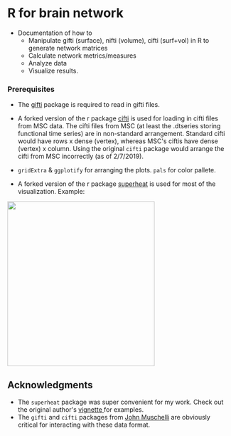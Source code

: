 # R for brain network

* Documentation of how to 
  * Manipulate gifti (surface), nifti (volume), cifti (surf+vol) in R to generate network matrices
  * Calculate network metrics/measures
  * Analyze data 
  * Visualize results.

### Prerequisites

* The [gifti](https://github.com/muschellij2/gifti) package is required to read in gifti files. 
* A forked version of the r package [cifti](https://github.com/mychan24/cifti) is used for loading in cifti files from MSC data. The cifti files from MSC (at least the .dtseries storing functional time series) are in non-standard arrangement. Standard cifti would have rows x dense (vertex), whereas MSC's ciftis have dense (vertex) x column. Using the original `cifti` package would arrange the cifti from MSC incorrectly (as of 2/7/2019).
* `gridExtra` & `ggplotify` for arranging the plots. `pals` for color pallete. 

* A forked version of the r package [superheat](https://github.com/mychan24/superheat) is used for most of the visualization. Example:  
<img src="https://raw.githubusercontent.com/mychan24/r-for-brain-network/master/gifti/gifti_in_r_files/figure-gfm/unnamed-chunk-6-1.png" width="331" height="370">

## Acknowledgments

* The `superheat` package was super convenient for my work. Check out the original author's [vignette ](https://rlbarter.github.io/superheat/) for examples. 
* The `gifti` and `cifti` packages from [John Muschelli](https://github.com/muschellij2) are obviously critical for interacting with these data format. 
